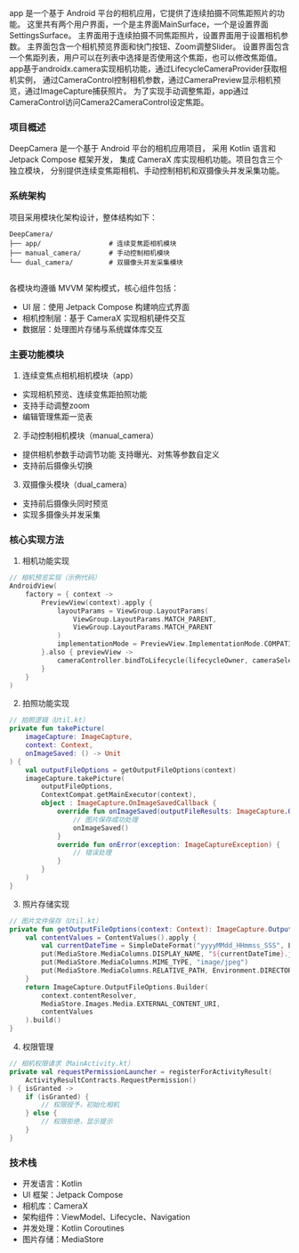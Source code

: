 app 是一个基于 Android 平台的相机应用，它提供了连续拍摄不同焦距照片的功能。
这里共有两个用户界面，一个是主界面MainSurface，一个是设置界面SettingsSurface。
主界面用于连续拍摄不同焦距照片，设置界面用于设置相机参数。
主界面包含一个相机预览界面和快门按钮、Zoom调整Slider。
设置界面包含一个焦距列表，用户可以在列表中选择是否使用这个焦距，也可以修改焦距值。
app基于androidx.camera实现相机功能，通过LifecycleCameraProvider获取相机实例，
通过CameraControl控制相机参数，通过CameraPreview显示相机预览，通过ImageCapture捕获照片。
为了实现手动调整焦距，app通过CameraControl访问Camera2CameraControl设定焦距。


### 项目概述
DeepCamera 是一个基于 Android 平台的相机应用项目，
采用 Kotlin 语言和 Jetpack Compose 框架开发，
集成 CameraX 库实现相机功能。项目包含三个独立模块，
分别提供连续变焦距相机、手动控制相机和双摄像头并发采集功能。
### 系统架构
项目采用模块化架构设计，整体结构如下：

```language  
DeepCamera/  
├── app/                 # 连续变焦距相机模块
├── manual_camera/       # 手动控制相机模块  
└── dual_camera/         # 双摄像头并发采集模块  
  
```
各模块均遵循 MVVM 架构模式，核心组件包括：
- UI 层：使用 Jetpack Compose 构建响应式界面
- 相机控制层：基于 CameraX 实现相机硬件交互
- 数据层：处理图片存储与系统媒体库交互

### 主要功能模块
1. 连续变焦点相机相机模块（app）
- 实现相机预览、连续变焦距拍照功能
- 支持手动调整zoom
- 编辑管理焦距一览表
2. 手动控制相机模块（manual_camera）
- 提供相机参数手动调节功能 支持曝光、对焦等参数自定义
- 支持前后摄像头切换
3. 双摄像头模块（dual_camera）
- 支持前后摄像头同时预览
- 实现多摄像头并发采集
### 核心实现方法
1. 相机功能实现



```kotlin
// 相机预览实现（示例代码）
AndroidView(
    factory = { context ->
        PreviewView(context).apply {
            layoutParams = ViewGroup.LayoutParams(
                ViewGroup.LayoutParams.MATCH_PARENT,
                ViewGroup.LayoutParams.MATCH_PARENT
            )
            implementationMode = PreviewView.ImplementationMode.COMPATIBLE
        }.also { previewView ->
            cameraController.bindToLifecycle(lifecycleOwner, cameraSelector, previewView)
        }
    }
)
```

2. 拍照功能实现



```kotlin
// 拍照逻辑（Util.kt）
private fun takePicture(
    imageCapture: ImageCapture,
    context: Context,
    onImageSaved: () -> Unit
) {
    val outputFileOptions = getOutputFileOptions(context)
    imageCapture.takePicture(
        outputFileOptions,
        ContextCompat.getMainExecutor(context),
        object : ImageCapture.OnImageSavedCallback {
            override fun onImageSaved(outputFileResults: ImageCapture.OutputFileResults) {
                // 图片保存成功处理
                onImageSaved()
            }
            override fun onError(exception: ImageCaptureException) {
                // 错误处理
            }
        }
    )
}
```

3. 照片存储实现



```kotlin
// 图片文件保存（Util.kt）
private fun getOutputFileOptions(context: Context): ImageCapture.OutputFileOptions {
    val contentValues = ContentValues().apply {
        val currentDateTime = SimpleDateFormat("yyyyMMdd_HHmmss_SSS", Locale.getDefault()).format(Date())
        put(MediaStore.MediaColumns.DISPLAY_NAME, "${currentDateTime}.jpg")
        put(MediaStore.MediaColumns.MIME_TYPE, "image/jpeg")
        put(MediaStore.MediaColumns.RELATIVE_PATH, Environment.DIRECTORY_PICTURES)
    }
    return ImageCapture.OutputFileOptions.Builder(
        context.contentResolver, 
        MediaStore.Images.Media.EXTERNAL_CONTENT_URI, 
        contentValues
    ).build()
}
```

4. 权限管理



```kotlin
// 相机权限请求（MainActivity.kt）
private val requestPermissionLauncher = registerForActivityResult(
    ActivityResultContracts.RequestPermission()
) { isGranted ->
    if (isGranted) {
        // 权限授予，初始化相机
    } else {
        // 权限拒绝，显示提示
    }
}
```

### 技术栈
- 开发语言：Kotlin
- UI 框架：Jetpack Compose
- 相机库：CameraX
- 架构组件：ViewModel、Lifecycle、Navigation
- 并发处理：Kotlin Coroutines
- 图片存储：MediaStore
